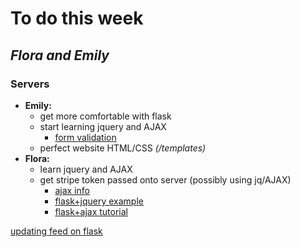 # To do this week 
## _Flora and Emily_
### Servers
- __Emily:__ 
    - get more comfortable with flask
    - start learning jquery and AJAX
        - [form validation](https://jqueryvalidation.org/documentation/)
    - perfect website HTML/CSS _(/templates)_
- __Flora:__
    - learn jquery and AJAX
    - get stripe token passed onto server (possibly using jq/AJAX)
        - [ajax info](https://stackoverflow.com/questions/21806814/how-to-send-information-from-client-to-server-flask-python)
        - [flask+jquery example](https://github.com/pallets/flask/blob/master/examples/jqueryexample/templates/index.html)
        - [flask+ajax tutorial](https://blog.miguelgrinberg.com/post/the-flask-mega-tutorial-part-xv-ajax)

[updating feed on flask](http://flask.pocoo.org/snippets/10/)
